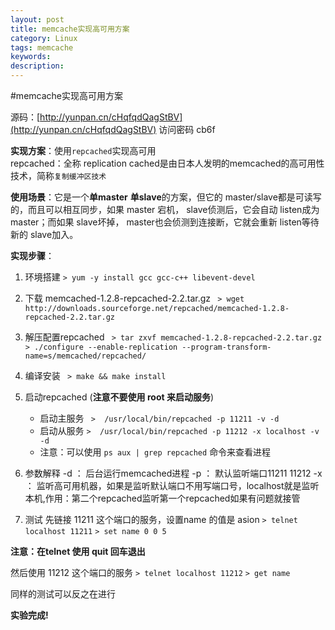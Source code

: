 ```yaml
---
layout: post
title: memcache实现高可用方案
category: Linux
tags: memcache
keywords: 
description: 
---
```


#memcache实现高可用方案



源码：[http://yunpan.cn/cHqfqdQagStBV](http://yunpan.cn/cHqfqdQagStBV)  访问密码 cb6f

**实现方案**：使用`repcached`实现高可用<br/>
repcached：全称 replication cached是由日本人发明的memcached的高可用性技术，简称`复制缓冲区技术`


**使用场景**：它是一个**单master** **单slave**的方案，但它的 master/slave都是可读写的，而且可以相互同步，如果 master 宕机， slave侦测后，它会自动 listen成为 master；而如果 slave坏掉， master也会侦测到连接断，它就会重新 listen等待新的 slave加入。



**实现步骤**：

1. 环境搭建
    `> yum -y install gcc gcc-c++ libevent-devel`

2. 下载 memcached-1.2.8-repcached-2.2.tar.gz
    ` > wget http://downloads.sourceforge.net/repcached/memcached-1.2.8-repcached-2.2.tar.gz`

3. 解压配置repcached
   ` > tar zxvf memcached-1.2.8-repcached-2.2.tar.gz`
   ` > ./configure --enable-replication --program-transform-name=s/memcached/repcached/ `

4. 编译安装 
   ` > make && make install`

5. 启动repcached (**注意不要使用 root 来启动服务**)
   - 启动主服务
   ` >  /usr/local/bin/repcached -p 11211 -v -d`
   - 启动从服务
    `>  /usr/local/bin/repcached -p 11212 -x localhost -v -d`
   - 注意：可以使用 `ps aux | grep repcached`  命令来查看进程
6. 参数解释
    -d ： 后台运行memcached进程
    -p ： 默认监听端口11211  11212
    -x ： 监听高可用机器，如果是监听默认端口不用写端口号，localhost就是监听本机,作用：第二个repcached监听第一个repcached如果有问题就接管

7. 测试
先链接 11211 这个端口的服务，设置name 的值是  asion
    `> telnet localhost 11211`
    `> set name 0 0 5`
    
**注意：在telnet 使用 quit 回车退出**

然后使用 11212 这个端口的服务
    `> telnet localhost 11212`
    `> get name`

同样的测试可以反之在进行

**实验完成!**
